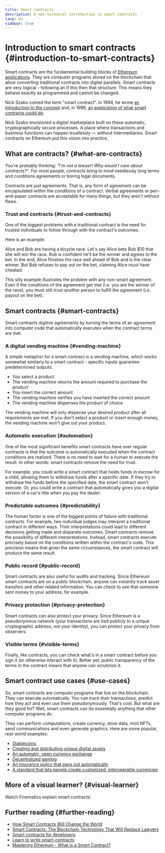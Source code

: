```yaml
---
title: Smart contracts
description: A non-technical introduction to smart contracts
lang: en
sidebar: true
---
```


# Introduction to smart contracts {#introduction-to-smart-contracts}

Smart contracts are the fundamental building blocks of [Ethereum applications](/dapps/). They are computer programs stored on the blockchain that allow converting traditional contracts into digital parallels. Smart contracts are very logical - following an if this then that structure. This means they behave exactly as programmed and cannot be changed.

Nick Szabo coined the term "smart contract". In 1994, he wrote [an introduction to the concept](https://www.fon.hum.uva.nl/rob/Courses/InformationInSpeech/CDROM/Literature/LOTwinterschool2006/szabo.best.vwh.net/smart.contracts.html) and, in 1996, [an exploration of what smart contracts could do](https://www.fon.hum.uva.nl/rob/Courses/InformationInSpeech/CDROM/Literature/LOTwinterschool2006/szabo.best.vwh.net/smart_contracts_2.html).

Nick Szabo envisioned a digital marketplace built on these automatic, cryptographically secure processes. A place where transactions and business functions can happen trustlessly — without intermediaries. Smart contracts on Ethereum put this vision into practice.

## What are contracts? {#what-are-contracts}

You're probably thinking: _"I'm not a lawyer! Why would I care about contracts?"_. For most people, contracts bring to mind needlessly long terms and conditions agreements or boring legal documents.

Contracts are just agreements. That is, any form of agreement can be encapsulated within the conditions of a contract. Verbal agreements or pen-and-paper contracts are acceptable for many things, but they aren't without flaws.

### Trust and contracts {#trust-and-contracts}

One of the biggest problems with a traditional contract is the need for trusted individuals to follow through with the contract's outcomes.

Here is an example:

Alice and Bob are having a bicycle race. Let's say Alice bets Bob $10 that she will win the race. Bob is confident he'll be the winner and agrees to the bet. In the end, Alice finishes the race well ahead of Bob and is the clear winner. But Bob refuses to pay out on the bet, claiming Alice must have cheated.

This silly example illustrates the problem with any non-smart agreement. Even if the conditions of the agreement get met (i.e. you are the winner of the race), you must still trust another person to fulfill the agreement (i.e. payout on the bet).

## Smart contracts {#smart-contracts}

Smart contracts digitize agreements by turning the terms of an agreement into computer code that automatically executes when the contract terms are met.

### A digital vending machine {#vending-machine}

A simple metaphor for a smart contract is a vending machine, which works somewhat similarly to a smart contract - specific inputs guarantee predetermined outputs.

- You select a product
- The vending machine returns the amount required to purchase the product
- You insert the correct amount
- The vending machine verifies you have inserted the correct amount
- The vending machine dispenses the product of choice

The vending machine will only dispense your desired product after all requirements are met. If you don't select a product or insert enough money, the vending machine won't give out your product.

### Automatic execution {#automation}

One of the most significant benefits smart contracts have over regular contracts is that the outcome is automatically executed when the contract conditions are realized. There is no need to wait for a human to execute the result. In other words: smart contracts remove the need for trust.

For example, you could write a smart contract that holds funds in escrow for a child, allowing them to withdraw funds after a specific date. If they try to withdraw the funds before the specified date, the smart contract won't execute. Or, you could write a contract that automatically gives you a digital version of a car's title when you pay the dealer.

### Predictable outcomes {#predictability}

The human factor is one of the biggest points of failure with traditional contracts. For example, two individual judges may interpret a traditional contract in different ways. Their interpretations could lead to different decisions getting made and disparate outcomes. Smart contracts remove the possibility of different interpretations. Instead, smart contracts execute precisely based on the conditions written within the contract's code. This precision means that given the same circumstances, the smart contract will produce the same result.

### Public record {#public-record}

Smart contracts are also useful for audits and tracking. Since Ethereum smart contracts are on a public blockchain, anyone can instantly track asset transfers and other related information. You can check to see that someone sent money to your address, for example.

### Privacy protection {#privacy-protection}

Smart contracts can also protect your privacy. Since Ethereum is a pseudonymous network (your transactions are tied publicly to a unique cryptographic address, not your identity), you can protect your privacy from observers.

### Visible terms {#visible-terms}

Finally, like contracts, you can check what's in a smart contract before you sign it (or otherwise interact with it). Better yet, public transparency of the terms in the contract means that anyone can scrutinize it.

## Smart contract use cases {#use-cases}

So, smart contracts are computer programs that live on the blockchain. They can execute automatically. You can track their transactions, predict how they act and even use them pseudonymously. That's cool. But what are they good for? Well, smart contracts can do essentially anything that other computer programs do.

They can perform computations, create currency, store data, mint NFTs, send communications and even generate graphics. Here are some popular, real-world examples:

- [Stablecoins](/stablecoins/)
- [Creating and distributing unique digital assets](/nft/)
- [An automatic, open currency exchange](/get-eth/#dex)
- [Decentralized gaming](/dapps/?category=gaming)
- [An insurance policy that pays out automatically](https://etherisc.com/)
- [A standard that lets people create customized, interoperable currencies](/developers/docs/standards/tokens/)

## More of a visual learner? {#visual-learner}

Watch Finematics explain smart contracts:

<YouTube id="pWGLtjG-F5c" />

## Further reading {#further-reading}

- [How Smart Contracts Will Change the World](https://www.youtube.com/watch?v=pA6CGuXEKtQ)
- [Smart Contracts: The Blockchain Technology That Will Replace Lawyers](https://blockgeeks.com/guides/smart-contracts/)
- [Smart contracts for developers](/developers/docs/smart-contracts/)
- [Learn to write smart-contracts](/developers/learning-tools/)
- [Mastering Ethereum - What is a Smart Contract?](https://github.com/ethereumbook/ethereumbook/blob/develop/07smart-contracts-solidity.asciidoc#what-is-a-smart-contract)
